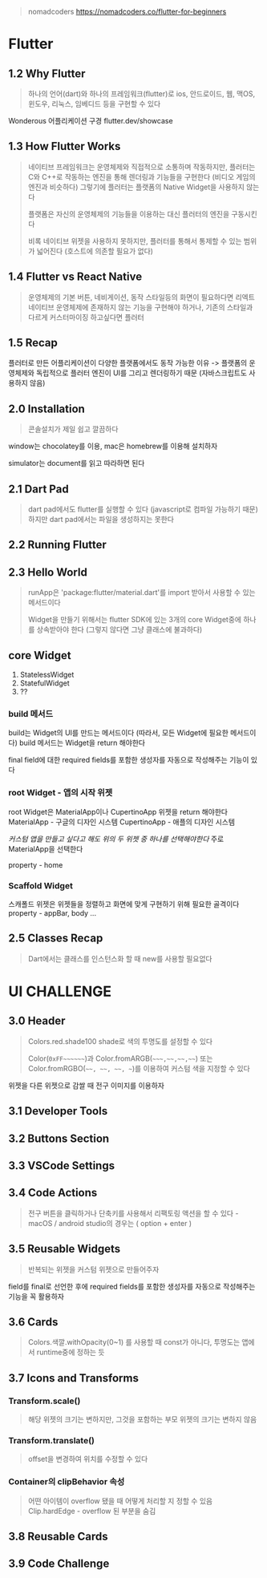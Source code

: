 > nomadcoders
> https://nomadcoders.co/flutter-for-beginners



# Flutter



## 1.2 Why Flutter

> 하나의 언어(dart)와 하나의 프레임워크(flutter)로 ios, 안드로이드, 웹, 맥OS, 윈도우,  리눅스, 임베디드 등을 구현할 수 있다

Wonderous 어플리케이션 구경
flutter.dev/showcase



## 1.3 How Flutter Works

> 네이티브 프레임워크는 운영체제와 직접적으로 소통하며 작동하지만, 플러터는 C와 C++로 작동하는 엔진을 통해 렌더링과 기능들을 구현한다 (비디오 게임의 엔진과 비슷하다)
> 그렇기에 플러터는 플랫폼의 Native Widget을 사용하지 않는다
>
> 플랫폼은 자신의 운영체제의 기능들을 이용하는 대신 플러터의 엔진을 구동시킨다
>
> 비록 네이티브 위젯을 사용하지 못하지만, 플러터를 통해서 통제할 수 있는 범위가 넓어진다 (호스트에 의존할 필요가 없다)



## 1.4 Flutter vs React Native

> 운영체제의 기본 버튼, 네비게이션, 동작 스타일등의 화면이 필요하다면 리엑트 네이티브
> 운영체제에 존재하지 않는 기능을 구현해야 하거나, 기존의 스타일과 다르게 커스터마이징 하고싶다면 플러터



## 1.5 Recap

플러터로 만든 어플리케이션이 다양한 플랫폼에서도 동작 가능한 이유
-> 플랫폼의 운영체제와 독립적으로 플러터 엔진이 UI를 그리고 렌더링하기 때문 (자바스크립트도 사용하지 않음)



## 2.0 Installation

> 콘솔설치가 제일 쉽고 깔끔하다

window는 chocolatey를 이용, mac은 homebrew를 이용해 설치하자

simulator는 document를 읽고 따라하면 된다



## 2.1 Dart Pad

> dart pad에서도 flutter를 실행할 수 있다 (javascript로 컴파일 가능하기 때문)
> 하지만 dart pad에서는 파일을 생성하지는 못한다



## 2.2 Running Flutter

## 2.3 Hello World

> runApp은 'package:flutter/material.dart'를 import 받아서 사용할 수 있는 메서드이다
>
> Widget을 만들기 위해서는 flutter SDK에 있는 3개의 core Widget중에 하나를 상속받아야 한다 (그렇지 않다면 그냥 클래스에 불과하다)

## core Widget

1. StatelessWidget
2. StatefulWidget
3. ??



### build 메서드

build는 Widget의 UI를 만드는 메서드이다 (따라서, 모든 Widget에 필요한 메서드이다)
build 메서드는 Widget을 return 해야한다

final field에 대한 required fields를 포함한 생성자를 자동으로 작성해주는 기능이 있다



### root Widget - 앱의 시작 위젯

root Widget은 MaterialApp이나 CupertinoApp 위젯을 return 해야한다
MaterialApp - 구글의 디자인 시스템
CupertinoApp - 애플의 디자인 시스템

*커스텀 앱을 만들고 싶다고 해도 위의 두 위젯 중 하나를 선택해야한다*
주로 MaterialApp을 선택한다

property - home



### Scaffold Widget

스캐폴드 위젯은 위젯들을 정렬하고 화면에 맞게 구현하기 위해 필요한 골격이다
property - appBar, body ...



## 2.5 Classes Recap

> Dart에서는 클래스를 인스턴스화 할 때 new를 사용할 필요없다



# UI CHALLENGE



## 3.0 Header

> Colors.red.shade100
> shade로 색의 투명도를 설정할 수 있다
>
> Color(`0xFF~~~~~~`)과 Color.fromARGB(`~~~,~~,~~,~~`)   또는 Color.fromRGBO(`~~, ~~, ~~, ~`)를 이용하여 커스텀 색을 지정할 수 있다

위젯을 다른 위젯으로 감쌀 때 전구 이미지를 이용하자



## 3.1 Developer Tools



## 3.2 Buttons Section



## 3.3 VSCode Settings



## 3.4 Code Actions

> 전구 버튼을 클릭하거나 단축키를 사용해서 리팩토링 액션을 할 수 있다 - macOS / android studio의 경우는 ( option + enter )



## 3.5 Reusable Widgets

> 반복되는 위젯을 커스텀 위젯으로 만들어주자

field를 final로 선언한 후에 required fields를 포함한 생성자를 자동으로 작성해주는 기능을 꼭 활용하자



## 3.6 Cards

> Colors.색깔.withOpacity(0~1) 를 사용할 때 const가 아니다,
> 투명도는 앱에서 runtime중에 정하는 듯



## 3.7 Icons and Transforms

### Transform.scale()

> 해당 위젯의 크기는 변하지만, 그것을 포함하는 부모 위젯의 크기는 변하지 않음

### Transform.translate()

>  offset을 변경하여 위치를 수정할 수 있다



### Container의 clipBehavior 속성

> 어떤 아이템이 overflow 됐을 때 어떻게 처리할 지 정할 수 있음
> Clip.hardEdge - overflow 된 부분을 숨김



## 3.8 Reusable Cards



## 3.9 Code Challenge

